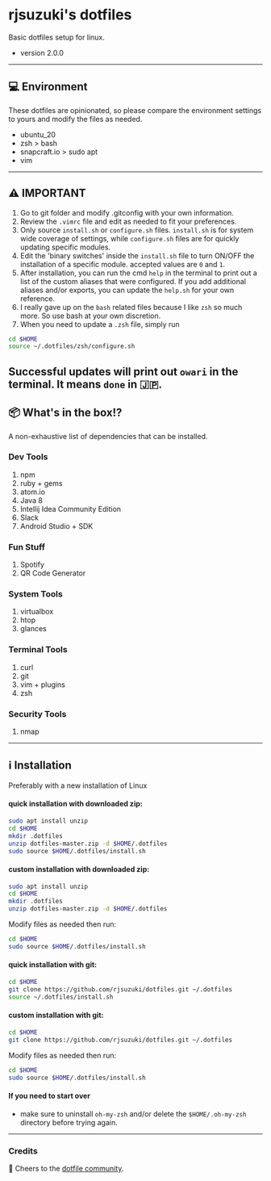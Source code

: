 # rjsuzuki's dotfiles

Basic dotfiles setup for linux.
- version 2.0.0
---

## 💻 Environment

These dotfiles are opinionated, so please compare the environment settings to yours and modify the files as needed.

- ubuntu_20
- zsh > bash
- snapcraft.io > sudo apt
- vim
---
## ⚠️  IMPORTANT

1. Go to git folder and modify .gitconfig with your own information.
2. Review the `.vimrc` file and edit as needed to fit your preferences.
3. Only source `install.sh` or `configure.sh` files. `install.sh` is for system wide coverage of settings, while `configure.sh` files are for quickly updating specific modules.
4. Edit the 'binary switches' inside the `install.sh` file to turn ON/OFF the installation of a specific module. accepted values are `0` and `1`.
5. After installation, you can run the cmd `help` in the terminal to print out a list of the custom aliases that were configured. If you add additional aliases and/or exports, you can update the `help.sh` for your own reference.
6. I really gave up on the `bash` related files because I like `zsh` so much more. So use bash at your own discretion.
7. When you need to update a `.zsh` file, simply run
```bash
cd $HOME
source ~/.dotfiles/zsh/configure.sh
```
Successful updates will print out `owari` in the terminal. It means `done` in 🇯🇵.
---
## 📦  What's in the box!?
A non-exhaustive list of dependencies that can be installed.

### Dev Tools
1. npm
2. ruby + gems
3. atom.io
4. Java 8
5. Intellij Idea Community Edition
6. Slack
6. Android Studio + SDK

### Fun Stuff
1. Spotify
2. QR Code Generator

### System Tools
1. virtualbox
2. htop
3. glances

### Terminal Tools
1. curl
2. git
3. vim + plugins
4. zsh

### Security Tools
1. nmap
---
## ℹ️  Installation
Preferably with a new installation of Linux

#### quick installation with downloaded zip:
```bash
sudo apt install unzip
cd $HOME
mkdir .dotfiles
unzip dotfiles-master.zip -d $HOME/.dotfiles
sudo source $HOME/.dotfiles/install.sh
```

#### custom installation with downloaded zip:
```bash
sudo apt install unzip
cd $HOME
mkdir .dotfiles
unzip dotfiles-master.zip -d $HOME/.dotfiles
```
Modify files as needed then run:
```bash
cd $HOME
sudo source $HOME/.dotfiles/install.sh
```

#### quick installation with git:
```bash
cd $HOME
git clone https://github.com/rjsuzuki/dotfiles.git ~/.dotfiles
source ~/.dotfiles/install.sh
```
#### custom installation with git:
```bash
cd $HOME
git clone https://github.com/rjsuzuki/dotfiles.git ~/.dotfiles
```
Modify files as needed then run:
```bash
cd $HOME
sudo source $HOME/.dotfiles/install.sh
```

#### If you need to start over

- make sure to uninstall `oh-my-zsh` and/or delete the `$HOME/.oh-my-zsh` directory before trying again.
---
### Credits
🙏 Cheers to the [dotfile community](https:///dotfiles.github.io).
